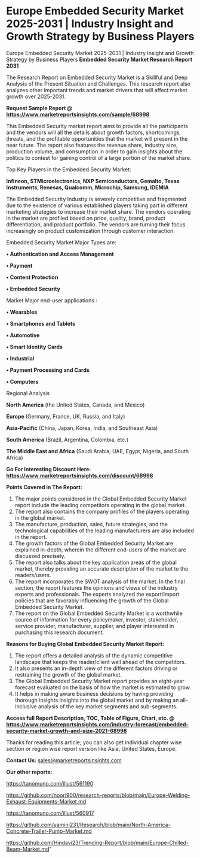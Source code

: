 # Europe Embedded Security Market 2025-2031 | Industry Insight and Growth Strategy by Business Players
 Europe Embedded Security Market 2025-2031 | Industry Insight and Growth Strategy by Business Players
<strong>Embedded Security Market Research Report 2031</strong>

The Research Report on Embedded Security Market is a Skillful and Deep Analysis of the Present Situation and Challenges. This research report also analyzes other important trends and market drivers that will affect market growth over 2025-2031.

<strong>Request Sample Report @ <a href=https://www.marketreportsinsights.com/sample/68998>https://www.marketreportsinsights.com/sample/68998</a></strong>

This Embedded Security market report aims to provide all the participants and the vendors will all the details about growth factors, shortcomings, threats, and the profitable opportunities that the market will present in the near future. The report also features the revenue share, industry size, production volume, and consumption in order to gain insights about the politics to contest for gaining control of a large portion of the market share.

Top Key Players in the Embedded Security Market:

<strong>Infineon, STMicroelectronics, NXP Semiconductors, Gemalto, Texas Instruments, Renesas, Qualcomm, Microchip, Samsung, IDEMIA</strong>

The Embedded Security Industry is severely competitive and fragmented due to the existence of various established players taking part in different marketing strategies to increase their market share. The vendors operating in the market are profiled based on price, quality, brand, product differentiation, and product portfolio. The vendors are turning their focus increasingly on product customization through customer interaction.

Embedded Security Market Major Types are:

<strong>• Authentication and Access Management

• Payment

• Content Protection

• Embedded Security</strong>

Market Major end-user applications :

<strong>• Wearables

• Smartphones and Tablets

• Automotive

• Smart Identity Cards

• Industrial

• Payment Processing and Cards

• Computers</strong>

Regional Analysis

</u><strong><b>North America</b></strong> (the United States, Canada, and Mexico)

<strong><b>Europe </b></strong>(Germany, France, UK, Russia, and Italy)

<strong><b>Asia-Pacific</b></strong> (China, Japan, Korea, India, and Southeast Asia)

<strong><b>South America</b></strong> (Brazil, Argentina, Colombia, etc.)

<strong><b>The Middle East and Africa</b></strong> (Saudi Arabia, UAE, Egypt, Nigeria, and South Africa)

<strong>Go For Interesting Discount Here: <a href=https://www.marketreportsinsights.com/discount/68998>https://www.marketreportsinsights.com/discount/68998</a></strong>

<strong>Points Covered in The Report:</strong>
<ol>
  <li>The major points considered in the Global Embedded Security Market report include the leading competitors operating in the global market.</li>
  <li>The report also contains the company profiles of the players operating in the global market.</li>
  <li>The manufacture, production, sales, future strategies, and the technological capabilities of the leading manufacturers are also included in the report.</li>
  <li>The growth factors of the Global Embedded Security Market are explained in-depth, wherein the different end-users of the market are discussed precisely.</li>
  <li>The report also talks about the key application areas of the global market, thereby providing an accurate description of the market to the readers/users.</li>
  <li>The report incorporates the SWOT analysis of the market. In the final section, the report features the opinions and views of the industry experts and professionals. The experts analyzed the export/import policies that are favorably influencing the growth of the Global Embedded Security Market.</li>
  <li>The report on the Global Embedded Security Market is a worthwhile source of information for every policymaker, investor, stakeholder, service provider, manufacturer, supplier, and player interested in purchasing this research document.</li>
</ol>
<strong>Reasons for Buying Global Embedded Security Market Report:</strong>

<ol>
  <li>The report offers a detailed analysis of the dynamic competitive landscape that keeps the reader/client well ahead of the competitors.</li>
  <li>It also presents an in-depth view of the different factors driving or restraining the growth of the global market.</li>
  <li>The Global Embedded Security Market report provides an eight-year forecast evaluated on the basis of how the market is estimated to grow.</li>
  <li>It helps in making aware business decisions by having providing thorough insights insights into the global market and by making an all-inclusive analysis of the key market segments and sub-segments.</li>
</ol>
<strong>Access full Report Description, TOC, Table of Figure, Chart, etc. @ <a href=https://www.marketreportsinsights.com/industry-forecast/embedded-security-market-growth-and-size-2021-68998>https://www.marketreportsinsights.com/industry-forecast/embedded-security-market-growth-and-size-2021-68998</a></strong>


Thanks for reading this article; you can also get individual chapter wise section or region wise report version like Asia, United States, Europe.

<strong>Contact Us:</strong>
sales@marketreportsinsights.com

<strong>Our other reports:</strong>

<a href=https://tanomuno.com/illust/561190>https://tanomuno.com/illust/561190</a>

<a href=https://github.com/noori900/research-reports/blob/main/Europe-Welding-Exhaust-Equipments-Market.md>https://github.com/noori900/research-reports/blob/main/Europe-Welding-Exhaust-Equipments-Market.md</a>

<a href=https://tanomuno.com/illust/560917>https://tanomuno.com/illust/560917</a>

<a href=https://github.com/yamini231/Research/blob/main/North-America-Concrete-Trailer-Pump-Market.md>https://github.com/yamini231/Research/blob/main/North-America-Concrete-Trailer-Pump-Market.md</a>

<a href=https://github.com/Hindavi23/Trending-Report/blob/main/Europe-Chilled-Beam-Market.md>https://github.com/Hindavi23/Trending-Report/blob/main/Europe-Chilled-Beam-Market.md</a>"

